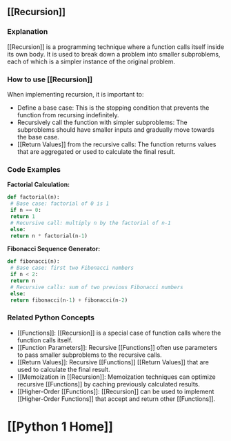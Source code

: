 ## [[Recursion]]

### Explanation
 [[Recursion]] is a programming technique where a function calls itself inside its own body. It is used to break down a problem into smaller subproblems, each of which is a simpler instance of the original problem.

### How to use [[Recursion]]
When implementing recursion, it is important to:

- Define a base case: This is the stopping condition that prevents the function from recursing indefinitely.
- Recursively call the function with simpler subproblems: The subproblems should have smaller inputs and gradually move towards the base case.
- [[Return Values]] from the recursive calls: The function returns values that are aggregated or used to calculate the final result.

### Code Examples

**Factorial Calculation:**
```python
def factorial(n):
 # Base case: factorial of 0 is 1
 if n == 0:
 return 1
 # Recursive call: multiply n by the factorial of n-1
 else:
 return n * factorial(n-1)
```

**Fibonacci Sequence Generator:**
```python
def fibonacci(n):
 # Base case: first two Fibonacci numbers
 if n < 2:
 return n
 # Recursive calls: sum of two previous Fibonacci numbers
 else:
 return fibonacci(n-1) + fibonacci(n-2)
```

### Related Python Concepts

- [[Functions]]: [[Recursion]] is a special case of function calls where the function calls itself.
- [[Function Parameters]]: Recursive [[Functions]] often use parameters to pass smaller subproblems to the recursive calls.
- [[Return Values]]: Recursive [[Functions]] [[Return Values]] that are used to calculate the final result.
- [[Memoization in [[Recursion]]: Memoization techniques can optimize recursive [[Functions]] by caching previously calculated results.
- [[Higher-Order [[Functions]]: [[Recursion]] can be used to implement [[Higher-Order Functions]] that accept and return other [[Functions]].
# [[Python 1 Home]]